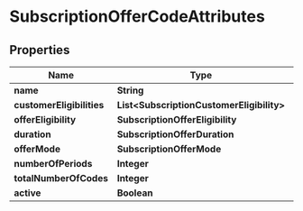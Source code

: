 

# SubscriptionOfferCodeAttributes


## Properties

| Name | Type | Description | Notes |
|------------ | ------------- | ------------- | -------------|
|**name** | **String** |  |  [optional] |
|**customerEligibilities** | **List&lt;SubscriptionCustomerEligibility&gt;** |  |  [optional] |
|**offerEligibility** | **SubscriptionOfferEligibility** |  |  [optional] |
|**duration** | **SubscriptionOfferDuration** |  |  [optional] |
|**offerMode** | **SubscriptionOfferMode** |  |  [optional] |
|**numberOfPeriods** | **Integer** |  |  [optional] |
|**totalNumberOfCodes** | **Integer** |  |  [optional] |
|**active** | **Boolean** |  |  [optional] |



